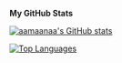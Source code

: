 <b>My GitHub Stats</b>

<a href="http://www.github.com/aamaanaa"><img src="https://github-readme-stats.vercel.app/api?username=aamaanaa&show_icons=true&hide=&count_private=true&title_color=3382ed&text_color=0891b2&icon_color=64748b&bg_color=1c1917&hide_border=true&show_icons=true" alt="aamaanaa's GitHub stats" /></a>

<a href="https://github.com/aamaanaa" align="left"><img src="https://github-readme-stats.vercel.app/api/top-langs/?username=aamaanaa&langs_count=10&title_color=3382ed&text_color=0891b2&icon_color=64748b&bg_color=1c1917&hide_border=true&locale=en&custom_title=Top%20%Languages" alt="Top Languages" /></a>
